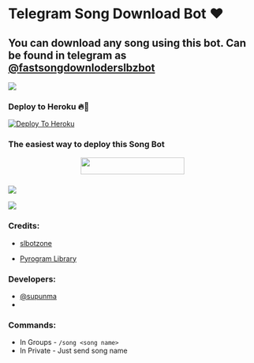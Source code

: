 # Telegram Song Download Bot ❤

## You can download any song using this bot. Can be found in telegram as [@fastsongdownloderslbzbot](https://t.me/fastsongdownloderslbzbot)

<img align="senter" src="https://telegra.ph/file/6a770aa935e5b53dbf20e.jpg" style="max-width:100%;">


### Deploy to Heroku 🔥🕺 

[![Deploy To Heroku](https://www.herokucdn.com/deploy/button.svg)](https://heroku.com/deploy?template=https://github.com/youtubeslgeekshow/fastsongdownloaderbot)

###              The easiest way to deploy this Song Bot
<p align="center"><a href="https://heroku.com/deploy?template=https://github.com/youtubeslgeekshow/fastsongdownloaderbot"> <img src="https://img.shields.io/badge/Deploy%20To%20Heroku-blueviolet?style=for-the-badge&logo=heroku" width="210" height="34.45"/></a></p>


###   <a href="https://www.youtube.com/channel/UCvYfJcTr8RY72dIapzMqFQA?sub_confirmation=1"><img src="https://img.shields.io/badge/How%20To-Deploy-red.svg?logo=Youtube"></a>

<a href="https://www.youtube.com/channel/UCvYfJcTr8RY72dIapzMqFQA?sub_confirmation=1"><img src="https://telegra.ph/file/beca543cd87ec72be6069.jpg"></a>

### Credits:

- [slbotzone](https://t.me/slbotzone)

- [Pyrogram Library](https://github.com/pyrogram/pyrogram)

### Developers:

- [@supunma](https://t.me/supunma)
- 
### Commands:
- In Groups - `/song <song name>`
- In Private - Just send song name



